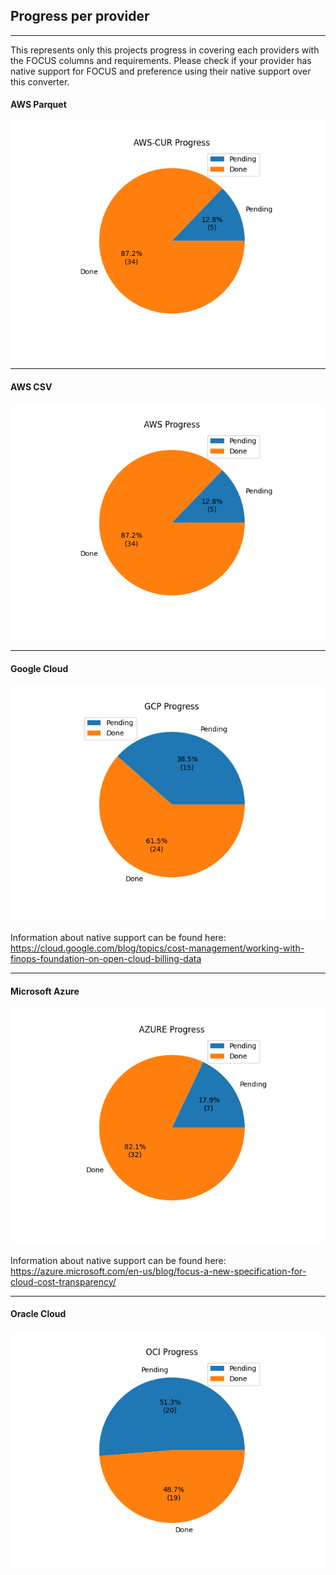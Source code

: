 ## Progress per provider
---

This represents only this projects progress in covering each providers with the FOCUS columns and requirements. Please check if your provider has native support for FOCUS and preference using their native support over this converter.

#### AWS Parquet

![alt text](aws-cur_progress_pie_chart.png)

---

#### AWS CSV

![alt text](aws_progress_pie_chart.png)

---

#### Google Cloud

![alt text](gcp_progress_pie_chart.png)

Information about native support can be found here: https://cloud.google.com/blog/topics/cost-management/working-with-finops-foundation-on-open-cloud-billing-data

---

#### Microsoft Azure

![alt text](azure_progress_pie_chart.png)

Information about native support can be found here: https://azure.microsoft.com/en-us/blog/focus-a-new-specification-for-cloud-cost-transparency/

---

#### Oracle Cloud

![alt text](oci_progress_pie_chart.png)
